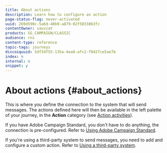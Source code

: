 ```yaml
---
title: About actions
description: Learn how to configure an action
page-status-flag: never-activated
uuid: 269d590c-5a6d-40b9-a879-02f5033863fc
contentOwner: sauviat
products: SG_CAMPAIGN/CLASSIC
audience: rns
content-type: reference
topic-tags: journeys
discoiquuid: 5df34f55-135a-4ea8-afc2-f9427ce5ae7b
index: n
internal: n
snippet: y
---
```


# About actions {#about_actions}

This is where you define the connection to the system that will send messages. The actions defined here will then be available in the left palette of your journey, in the **Action** category (see [Action activities](../building-journeys/journeyaction.md#concept_hbj_hrt_52b)).

If you have Adobe Campaign Standard, you don't have to do anything, the connection is pre-configured. Refer to [Using Adobe Campaign Standard](../action/actioncampaign.md).

If you're using a third-party system to send messages, you need to add and configure a custom action. Refer to [Using a third-party system](../action/custom.md).
